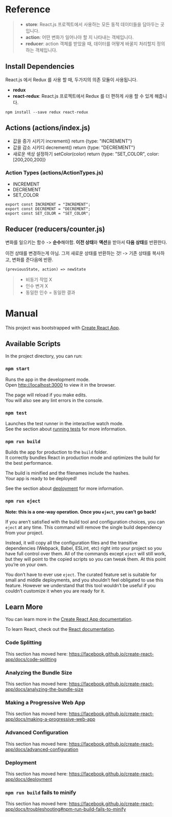 # Reference

> - **store**: React.js 프로젝트에서 사용하는 모든 동적 데이터들을 담아두는 곳 입니다.
> - **action**: 어떤 변화가 일어나야 할 지 나타내는 객체입니다.
> - **reducer**: action 객체를 받았을 때, 데이터를 어떻게 바꿀지 처리할지 정의하는 객체입니다.
## Install Dependencies
React.js 에서 Redux 를 사용 할 때, 두가지의 의존 모듈이 사용됩니다.
- **redux**
- **react-redux**: React.js 프로젝트에서 Redux 를 더 편하게 사용 할 수 있게 해줍니다.
```angular2
npm install --save redux react-redux
```
## Actions (actions/index.js)
- 값을 증가 시키기 increment() return {type: "INCREMENT"}
- 값을 감소 시키디 decrement() return {type: "DECREMENT"}
- 새로운 색상 설정하기 setColor(color) return {type: "SET_COLOR", color: [200,200,200]}

### Action Types (actions/ActionTypes.js)
- INCREMENT
- DECREMENT
- SET_COLOR
```angular2
export const INCREMENT = "INCREMENT";
export const DECREMENT = "DECREMENT";
export const SET_COLOR = "SET_COLOR";
```

## Reducer (reducers/counter.js)
변화를 일으키는 함수 -> **순수**해야함.
**이전 상태**와 **액션**을 받아서 **다음 상태**를 반환한다. 

이전 상태를 변경하는게 아님. 그저 새로운 상태를 반환하는 것! -> 기존 상태를 복사하고, 변화를 준다음에 반환.
```angular2
(previousState, action) => newState
```
> - 비동기 작업 X
> - 인수 변겨 X
> - 동일한 인수 = 동일한 결과


# Manual
This project was bootstrapped with [Create React App](https://github.com/facebook/create-react-app).

## Available Scripts

In the project directory, you can run:

### `npm start`

Runs the app in the development mode.<br>
Open [http://localhost:3000](http://localhost:3000) to view it in the browser.

The page will reload if you make edits.<br>
You will also see any lint errors in the console.

### `npm test`

Launches the test runner in the interactive watch mode.<br>
See the section about [running tests](https://facebook.github.io/create-react-app/docs/running-tests) for more information.

### `npm run build`

Builds the app for production to the `build` folder.<br>
It correctly bundles React in production mode and optimizes the build for the best performance.

The build is minified and the filenames include the hashes.<br>
Your app is ready to be deployed!

See the section about [deployment](https://facebook.github.io/create-react-app/docs/deployment) for more information.

### `npm run eject`

**Note: this is a one-way operation. Once you `eject`, you can’t go back!**

If you aren’t satisfied with the build tool and configuration choices, you can `eject` at any time. This command will remove the single build dependency from your project.

Instead, it will copy all the configuration files and the transitive dependencies (Webpack, Babel, ESLint, etc) right into your project so you have full control over them. All of the commands except `eject` will still work, but they will point to the copied scripts so you can tweak them. At this point you’re on your own.

You don’t have to ever use `eject`. The curated feature set is suitable for small and middle deployments, and you shouldn’t feel obligated to use this feature. However we understand that this tool wouldn’t be useful if you couldn’t customize it when you are ready for it.

## Learn More

You can learn more in the [Create React App documentation](https://facebook.github.io/create-react-app/docs/getting-started).

To learn React, check out the [React documentation](https://reactjs.org/).

### Code Splitting

This section has moved here: https://facebook.github.io/create-react-app/docs/code-splitting

### Analyzing the Bundle Size

This section has moved here: https://facebook.github.io/create-react-app/docs/analyzing-the-bundle-size

### Making a Progressive Web App

This section has moved here: https://facebook.github.io/create-react-app/docs/making-a-progressive-web-app

### Advanced Configuration

This section has moved here: https://facebook.github.io/create-react-app/docs/advanced-configuration

### Deployment

This section has moved here: https://facebook.github.io/create-react-app/docs/deployment

### `npm run build` fails to minify

This section has moved here: https://facebook.github.io/create-react-app/docs/troubleshooting#npm-run-build-fails-to-minify
